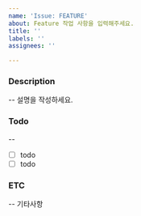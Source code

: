 ```yaml
---
name: 'Issue: FEATURE'
about: Feature 작업 사항을 입력해주세요.
title: ''
labels: ''
assignees: ''

---
```


### Description
--
설명을 작성하세요.

### Todo
--
- [ ] todo
- [ ] todo

### ETC
--
기타사항
